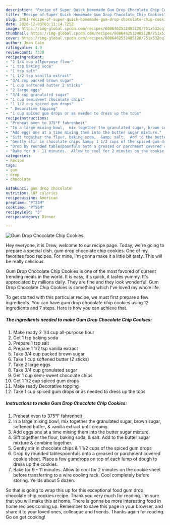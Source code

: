 ```yaml
---
description: "Recipe of Super Quick Homemade Gum Drop Chocolate Chip Cookies"
title: "Recipe of Super Quick Homemade Gum Drop Chocolate Chip Cookies"
slug: 2461-recipe-of-super-quick-homemade-gum-drop-chocolate-chip-cookies
date: 2020-12-03T03:11:14.725Z
image: https://img-global.cpcdn.com/recipes/6086462532485120/751x532cq70/gum-drop-chocolate-chip-cookies-recipe-main-photo.jpg
thumbnail: https://img-global.cpcdn.com/recipes/6086462532485120/751x532cq70/gum-drop-chocolate-chip-cookies-recipe-main-photo.jpg
cover: https://img-global.cpcdn.com/recipes/6086462532485120/751x532cq70/gum-drop-chocolate-chip-cookies-recipe-main-photo.jpg
author: Jean Cain
ratingvalue: 4.9
reviewcount: 7320
recipeingredient:
- "2 1/4 cup allpurpose flour"
- "1 tsp baking soda"
- "1 tsp salt"
- "1 1/2 tsp vanilla extract"
- "3/4 cup packed brown sugar"
- "1 cup softened butter 2 sticks"
- "2 large eggs"
- "3/4 cup granulated sugar"
- "1 cup semisweet chocolate chips"
- "1 1/2 cup spiced gum drops"
- " Decorative topping"
- "1 cup spiced gum drops or as needed to dress up the tops"
recipeinstructions:
- "Preheat oven to 375°F fahrenheit"
- "In a large mixing bowl,  mix together the granulated sugar, brown sugar, softened butter, &amp; vanilla extract until creamy."
- "Add eggs one at a time mixing them into the butter sugar mixture."
- "Sift together the flour, baking soda,  &amp; salt.  Add to the butter sugar mixture &amp; combine together."
- "Gently stir in chocolate chips &amp; 1 1/2 cups of the spiced gum drops"
- "Drop by rounded tablespoonfuls onto a greased or parchment covered cookie sheet. Place a few gumdrops on top of each lump of dough to dress up the cookies."
- "Bake for 9 - 11 minutes.  Allow to cool for 2 minutes on the cookie sheet before transferring to a wire cooling rack. Cool completely before storing. Yeilds about 5 dozen."
categories:
- Recipe
tags:
- gum
- drop
- chocolate

katakunci: gum drop chocolate 
nutrition: 107 calories
recipecuisine: American
preptime: "PT23M"
cooktime: "PT55M"
recipeyield: "3"
recipecategory: Dinner

---
```



![Gum Drop Chocolate Chip Cookies](https://img-global.cpcdn.com/recipes/6086462532485120/751x532cq70/gum-drop-chocolate-chip-cookies-recipe-main-photo.jpg)

Hey everyone, it is Drew, welcome to our recipe page. Today, we're going to prepare a special dish, gum drop chocolate chip cookies. One of my favorites food recipes. For mine, I'm gonna make it a little bit tasty. This will be really delicious.



Gum Drop Chocolate Chip Cookies is one of the most favored of current trending meals in the world. It is easy, it's quick, it tastes yummy. It's appreciated by millions daily. They are fine and they look wonderful. Gum Drop Chocolate Chip Cookies is something which I've loved my whole life.


To get started with this particular recipe, we must first prepare a few ingredients. You can have gum drop chocolate chip cookies using 12 ingredients and 7 steps. Here is how you can achieve that.

<!--inarticleads1-->

##### The ingredients needed to make Gum Drop Chocolate Chip Cookies:

1. Make ready 2 1/4 cup all-purpose flour
1. Get 1 tsp baking soda
1. Prepare 1 tsp salt
1. Prepare 1 1/2 tsp vanilla extract
1. Take 3/4 cup packed brown sugar
1. Take 1 cup softened butter (2 sticks)
1. Take 2 large eggs
1. Take 3/4 cup granulated sugar
1. Get 1 cup semi-sweet chocolate chips
1. Get 1 1/2 cup spiced gum drops
1. Make ready  Decorative topping
1. Take 1 cup spiced gum drops or as needed to dress up the tops




<!--inarticleads2-->

##### Instructions to make Gum Drop Chocolate Chip Cookies:

1. Preheat oven to 375°F fahrenheit
1. In a large mixing bowl,  mix together the granulated sugar, brown sugar, softened butter, &amp; vanilla extract until creamy.
1. Add eggs one at a time mixing them into the butter sugar mixture.
1. Sift together the flour, baking soda,  &amp; salt.  Add to the butter sugar mixture &amp; combine together.
1. Gently stir in chocolate chips &amp; 1 1/2 cups of the spiced gum drops
1. Drop by rounded tablespoonfuls onto a greased or parchment covered cookie sheet. Place a few gumdrops on top of each lump of dough to dress up the cookies.
1. Bake for 9 - 11 minutes.  Allow to cool for 2 minutes on the cookie sheet before transferring to a wire cooling rack. Cool completely before storing. Yeilds about 5 dozen.




So that is going to wrap this up for this exceptional food gum drop chocolate chip cookies recipe. Thank you very much for reading. I'm sure that you will make this at home. There is gonna be more interesting food in home recipes coming up. Remember to save this page in your browser, and share it to your loved ones, colleague and friends. Thanks again for reading. Go on get cooking!
